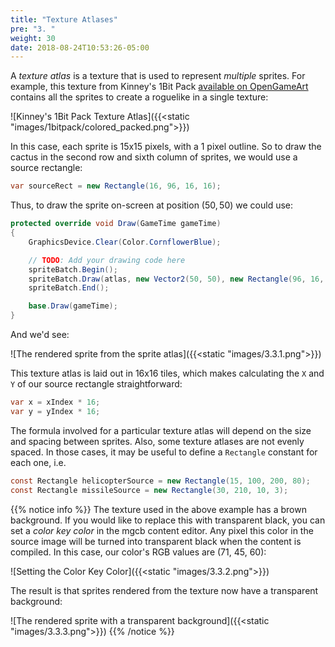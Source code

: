 ```yaml
---
title: "Texture Atlases"
pre: "3. "
weight: 30
date: 2018-08-24T10:53:26-05:00
---
```


A _texture atlas_ is a texture that is used to represent _multiple_ sprites.  For example, this texture from Kinney's 1Bit Pack [available on OpenGameArt](https://opengameart.org/content/1-bit-pack) contains all the sprites to create a roguelike in a single texture:

![Kinney's 1Bit Pack Texture Atlas]({{<static "images/1bitpack/colored_packed.png">}})

In this case, each sprite is 15x15 pixels, with a 1 pixel outline.  So to draw the cactus in the second row and sixth column of sprites, we would use a source rectangle:

```csharp
var sourceRect = new Rectangle(16, 96, 16, 16);
```

Thus, to draw the sprite on-screen at position $(50,50)$ we could use:

```csharp
protected override void Draw(GameTime gameTime)
{
    GraphicsDevice.Clear(Color.CornflowerBlue);

    // TODO: Add your drawing code here
    spriteBatch.Begin();
    spriteBatch.Draw(atlas, new Vector2(50, 50), new Rectangle(96, 16, 15, 15), Color.White);
    spriteBatch.End();

    base.Draw(gameTime);
}
```
And we'd see:

![The rendered sprite from the sprite atlas]({{<static "images/3.3.1.png">}})

This texture atlas is laid out in 16x16 tiles, which makes calculating the `X` and `Y` of our source rectangle straightforward:

```csharp
var x = xIndex * 16;
var y = yIndex * 16;
```

The formula involved for a particular texture atlas will depend on the size and spacing between sprites.  Also, some texture atlases are not evenly spaced.  In those cases, it may be useful to define a `Rectangle` constant for each one, i.e.

```csharp
const Rectangle helicopterSource = new Rectangle(15, 100, 200, 80);
const Rectangle missileSource = new Rectangle(30, 210, 10, 3);
```

{{% notice info %}}
The texture used in the above example has a brown background.  If you would like to replace this with transparent black, you can set a _color key color_ in the mgcb content editor.  Any pixel this color in the source image will be turned into transparent black when the content is compiled.  In this case, our color's RGB values are (71, 45, 60):

![Setting the Color Key Color]({{<static "images/3.3.2.png">}})

The result is that sprites rendered from the texture now have a transparent background:

![The rendered sprite with a transparent background]({{<static "images/3.3.3.png">}})
{{% /notice %}}
